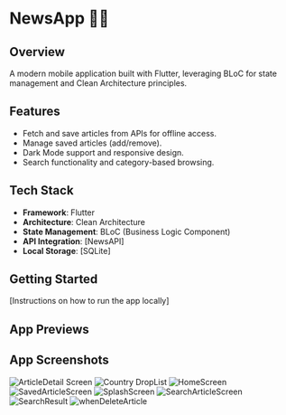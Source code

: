 # NewsApp 📱📰  

## Overview

A modern mobile application built with Flutter, leveraging BLoC for state management and Clean Architecture principles.

## Features

- Fetch and save articles from APIs for offline access.
- Manage saved articles (add/remove).
- Dark Mode support and responsive design.
- Search functionality and category-based browsing.

## Tech Stack

- **Framework**: Flutter
- **Architecture**: Clean Architecture
- **State Management**: BLoC (Business Logic Component)
- **API Integration**: [NewsAPI]
- **Local Storage**: [SQLite]

## Getting Started

[Instructions on how to run the app locally]

## App Previews

## App Screenshots

![ArticleDetail Screen](assets/app_preview/ArticleDetailScreen.png)
![Country DropList](assets/app_preview/CountryDropList.png)
![HomeScreen](assets/app_preview/HomeScreen.png)
![SavedArticleScreen](assets/app_preview/SavedArticleScreen.png)
![SplashScreen](assets/app_preview/SplashScreen.png)
![SearchArticleScreen](assets/app_preview/SearchArticleScreen.png)
![SearchResult](assets/app_preview/SearchResult.png)
![whenDeleteArticle](assets/app_preview/whenDeleteArticle.png)
